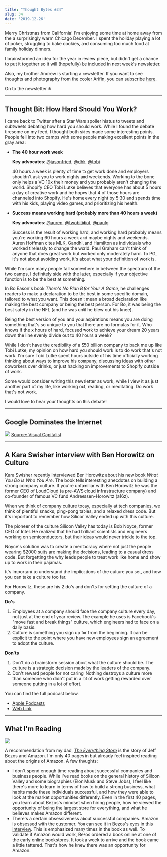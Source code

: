```yaml
---
title: "Thought Bytes #34"
slug: 34
date: '2019-12-26'
---
```


Merry Christmas from California! I'm enjoying some time at home away from the a surprisingly warm Chicago December. I spent the holiday playing a lot of poker, struggling to bake cookies, and consuming too much food at family holiday dinners.

I brainstormed an idea for the year in review piece, but didn't get a chance to put it together so it will (hopefully) be included in next week's newsletter.

Also, my brother Andrew is starting a newsletter. If you want to see thoughts and photography from the cooler Arifin, you can subscribe [here](https://andrewarifin.substack.com/p/coming-soon).

On to the newsletter ❄

---

## Thought Bit: How Hard Should You Work?

I came back to Twitter after a Star Wars spoiler hiatus to tweets and subtweets debating how hard you should work. While I found the debate tiresome on my feed, I thought both sides made some interesting points. People fell into two camps with some people making excellent points in the gray area:

* **The 40 hour work week**

    **Key advocates**: [@jasonfried](https://twitter.com/jasonfried/status/1209115637148274690), [@dhh](https://twitter.com/dhh/status/1209992915822333952), [@tobi](https://twitter.com/tobi/status/1210242188870930433)

    40 hours a week is plenty of time to get work done and employers shouldn't ask you to work nights and weekends. Working to the bone only helps a VC 10x their money and you probably aren't changing the world. Shopify CEO Tobi Lutke believes that everyone has about 5 hours a day of creative work and he hopes that 4 of those hours are channeled into Shopify. He's home every night by 5:30 and spends time with his kids, playing video games, and prioritizing his health.

* **Success means working hard (probably more than 40 hours a week)**

    **Key advocates**: [@auren](https://twitter.com/auren/status/1209945192792350720), [@twobitidiot](https://twitter.com/twobitidiot/status/1209443243924045825), [@paulg](https://twitter.com/paulg/status/1210191922310111233)

    Success is the result of working hard, and working hard probably means you're working 60 hours a week and maybe nights and weekends. Auren Hoffman cites MLK, Gandhi, and Hamilton as individuals who worked tirelessly to change the world. Paul Graham can't think of anyone that does great work but worked only moderately hard. To PG, it's not about avoiding work, it's about what your definition of work is.

While I'm sure many people fall somewhere in between the spectrum of the two camps, I definitely side with the latter, especially if your objective function is to be the best at something.

In Bo Eason's book *There's No Plan B for Your A Game*, he challenges readers to make a declaration to be the best in some specific domain, tailored to what you want. This doesn't mean a broad declaration like making the best company or being the best person. For Bo, it was being the best safety in the NFL (and he was until he blew out his knee).

Being the best version of you and your aspirations means you are doing something that's so unique to you that there are no formulas for it. Who knows if the x hours of hard, focused work to achieve your dream 20 years down the line evenly divide out to 40 hours a week?

While I don't have the credibility of a $50 billion company to back me up like Tobi Lutke, my opinion on how hard you should work is to do work that's not work. I'm sure Tobi Lutke spent hours outside of his time officially working thinking about ways to improve his company, discussing ideas with other coworkers over drinks, or just hacking on improvements to Shopify outside of work.

Some would consider writing this newsletter as work, while I view it as just another part of my life, like working out, reading, or meditating. Do work that's not work.

I would love to hear your thoughts on this debate!

---

## Google Dominates the Internet

![](/newsletters/34/top100websites.jpg)
[Source: Visual Capitalist](https://www.visualcapitalist.com/wp-content/uploads/2019/08/top-100-websites-1.jpg)

---

## A Kara Swisher interview with Ben Horowitz on Culture

Kara Swisher recently interviewed Ben Horowitz about his new book *What You Do is Who You Are*. The book tells interesting anecdotes on building a strong company culture. If you're unfamiliar with Ben Horowitz he was the former CEO of LoudCloud (a pre-AWS cloud infrastructure company) and co-founder of famous VC fund Andreessen-Horowitz (a16z).

When we think of company culture today, especially at tech companies, we think of plentiful snacks, ping-pong tables, and a relaxed dress code. But it's important to remember how Silicon Valley ended up with this culture.

The pioneer of the culture Silicon Valley has today is Bob Noyce, former CEO of Intel. He realized that he had brilliant scientists and engineers working on semiconductors, but their ideas would never trickle to the top.

Noyce's solution was to create a meritocracy where not just the people wearing $2000 suits are making the decisions, leading to a casual dress code. But forgetting the why leads people to treat work like home and show up to work in their pajamas.

It's important to understand the implications of the culture you set, and how you can take a culture too far.

For Horowitz, these are his 2 do's and don'ts for setting the culture of a company.

**Do's**

1. Employees at a company should face the company culture every day, not just at the end of year review. The example he uses is Facebook's "move fast and break things" culture, which engineers had to face on a daily basis.
2. Culture is something you sign up for from the beginning. It can be explicit to the point where you have new employees sign an agreement to adopt the culture.

**Don'ts**

1. Don't do a brainstorm session about what the culture should be. The culture is a strategic decision made by the leaders of the company.
2. Don't reward people for not caring. Nothing destroys a culture more than someone who didn't put in a lot of work getting rewarded over someone putting in a lot of effort.

You can find the full podcast below.

* [Apple Podcasts](https://podcasts.apple.com/us/podcast/recode-decode/id1011668648?i=1000455461081)
* [Web Link](https://www.stitcher.com/podcast/vox/recode-decode/e/64932088)

---

## What I'm Reading

![](/newsletters/34/everythingstore.jpg)

A recommendation from my dad, [*The Everything Store*](https://www.amazon.com/Everything-Store-Jeff-Bezos-Amazon-ebook/dp/B00BWQW73E) is the story of Jeff Bezos and Amazon. I'm only 40 pages in but already feel inspired reading about the origins of Amazon. A few thoughts:

* I don't spend enough time reading about successful companies and business people. While I've read books on the general history of Silicon Valley and some biographies (Elon Musk and Steve Jobs), I feel like there's more to learn in terms of how to build a strong business, what habits made these individuals successful, and how they were able to look at the market opportunities differently. Even in the first 40 pages, you learn about Bezos's mindset when hiring people, how he viewed the opportunity of being the largest store for everything, and what he believes makes Amazon different.
* There's a certain obsessiveness about successful companies. Amazon is obsessed with the customer. You can see it in Bezos's eyes in [this interview](https://www.youtube.com/watch?v=GltlJO56S1g). This is emphasized many times in the book as well. To validate if Amazon would work, Bezos ordered a book online at one of the early online bookstores. It took a week to arrive and the book came a little tattered. That's how he knew there was an opportunity for Amazon.
